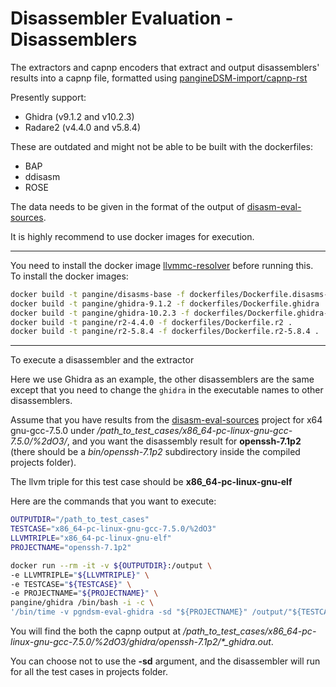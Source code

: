 # Disassembler Evaluation - Disassemblers
The extractors and capnp encoders that extract and output disassemblers' results into a capnp file, formatted using [pangineDSM-import/capnp-rst](https://github.com/pangine/pangineDSM-import/tree/main/capnp-rst)

Presently support:
 - Ghidra (v9.1.2 and v10.2.3)
 - Radare2 (v4.4.0 and v5.8.4)

These are outdated and might not be able to be built with the dockerfiles:
 - BAP
 - ddisasm
 - ROSE

The data needs to be given in the format of the output of [disasm-eval-sources](https://github.com/pangine/disasm-eval-sources).

It is highly recommend to use docker images for execution.

------------------------------
You need to install the docker image [llvmmc-resolver](https://github.com/fsgmhoward/qemu-tracer-llvmmc-resolver) before running this.
To install the docker images:
```bash
docker build -t pangine/disasms-base -f dockerfiles/Dockerfile.disasms-base .
docker build -t pangine/ghidra-9.1.2 -f dockerfiles/Dockerfile.ghidra .
docker build -t pangine/ghidra-10.2.3 -f dockerfiles/Dockerfile.ghidra-10.2.3 .
docker build -t pangine/r2-4.4.0 -f dockerfiles/Dockerfile.r2 .
docker build -t pangine/r2-5.8.4 -f dockerfiles/Dockerfile.r2-5.8.4 .
```

------------------------------
To execute a disassembler and the extractor

Here we use Ghidra as an example, the other disassemblers are the same except that you need to change the `ghidra` in the executable names to other disassemblers.

Assume that you have results from the [disasm-eval-sources](https://github.com/pangine/disasm-eval-sources) project for x64 gnu-gcc-7.5.0 under */path_to_test_cases/x86_64-pc-linux-gnu-gcc-7.5.0/%2dO3/*, and you want the disassembly result for **openssh-7.1p2** (there should be a *bin/openssh-7.1p2* subdirectory inside the compiled projects folder).

The llvm triple for this test case should be **x86_64-pc-linux-gnu-elf**

Here are the commands that you want to execute:
```bash
OUTPUTDIR="/path_to_test_cases"
TESTCASE="x86_64-pc-linux-gnu-gcc-7.5.0/%2dO3"
LLVMTRIPLE="x86_64-pc-linux-gnu-elf"
PROJECTNAME="openssh-7.1p2"

docker run --rm -it -v ${OUTPUTDIR}:/output \
-e LLVMTRIPLE="${LLVMTRIPLE}" \
-e TESTCASE="${TESTCASE}" \
-e PROJECTNAME="${PROJECTNAME}" \
pangine/ghidra /bin/bash -i -c \
'/bin/time -v pgndsm-eval-ghidra -sd "${PROJECTNAME}" /output/"${TESTCASE}" && pgndsm-eval-ghidra-cvt -sd "${PROJECTNAME}" -l ${LLVMTRIPLE} /output/"${TESTCASE}"'
```

You will find the both the capnp output at */path_to_test_cases/x86_64-pc-linux-gnu-gcc-7.5.0/%2dO3/ghidra/openssh-7.1p2/\*_ghidra.out*.

You can choose not to use the **-sd** argument, and the disassembler will run for all the test cases in projects folder.
